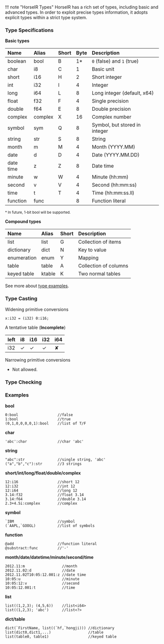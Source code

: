 !!! note "HorseIR Types"
    HorseIR has a rich set of types, including basic and advanced types.  In order
    to exploit precise types information, it adopts explicit types within a strict
    type system.

### Type Specifications

**Basic types**

| Name      | Alias    | Short | Byte   | Description                   |
| :---------| :--------| :-----| :------| :-----------------------------|
| boolean   | bool     | B     | 1\*    | `0` (false) and `1` (true)    |
| char      | i8       | C     | 1      | Basic unit                    |
| short     | i16      | H     | 2      | Short integer                 |
| int       | i32      | I     | 4      | Integer                       |
| long      | i64      | L     | 8      | Long integer (default, x64)   |
| float     | f32      | F     | 4      | Single precision              |
| double    | f64      | E     | 8      | Double precision              |
| complex   | complex  | X     | 16     | Complex number                |
| symbol    | sym      | Q     | 8      | Symbol, but stored in integer |
| string    | str      | S     | 8      | String                        |
| month     | m        | M     | 4      | Month (YYYY.MM)               |
| date      | d        | D     | 4      | Date (YYYY.MM.DD)             |
| date time | z        | Z     | 8      | Date time                     |
| minute    | w        | W     | 4      | Minute (hh:mm)                |
| second    | v        | V     | 4      | Second (hh:mm:ss)             |
| time      | t        | T     | 4      | Time (hh:mm:ss.ll)            |
| function  | func     |       | 8      | Function literal              |

<small>\* In future, 1-bit bool will be supported.</small>

**Compound types**

| Name       | Alias     | Short | Description                   |
| :----------| :---------| :-----| :-----------------------------|
| list       | list      | G     | Collection of items           |
| dictionary | dict      | N     | Key to value                  |
| enumeration| enum      | Y     | Mapping                       |
| table      | table     | A     | Collection of columns         |
| keyed table| ktable    | K     | Two normal tables             |

See more about [type examples](#examples).


### Type Casting

Widening primitive conversions

```no-highlight
x:i32 = (i32) 0:i16;
```

A tentative table (**Incomplete**)

| left   |  i8      | i16     | i32     | i64     |
| :------| :--------| :-------| :-------| :-------|
| i32    | &#10003; | &#10003;| &#10003;| &#10008;|


Narrowing primitive conversions

- Not allowed.


### Type Checking

### Examples

**bool**

```no-highlight
0:bool                  //false
1:bool                  //true
(0,1,0,0,0,0,1):bool    //list of T/F
```

**char**

```no-highlight
'abc':char              //char 'abc'
```

**string**

```no-highlight
"abc":str               //single string, 'abc'
("a","b","c"):str       //3 strings
```

**short/int/long/float/double/complex**

```no-highlight
12:i16                  //short 12
12:i32                  //int 12
12:i64                  //long 12
3.14:f32                //float 3.14
3.14:f64                //double 3.14
2.3+4.5i:complex        //complex
```

**symbol**

```no-highlight
`IBM                    //symbol
(`AAPL,`GOOGL)          //list of symbols
```

**function**

```no-highlight
@add                    //function literal
@substract:func         //'-'
```

**month/date/datetime/minute/second/time**

```no-highlight
2012.11:m                 //month
2012.11.02:d              //date
2012.11.02T10:05:12.001:z //date time
10:05:u                   //minute
10:05:12:v                //second
10:05:12.001:t            //time
```

**list**

```no-highlight
list((1,2,3); (4,5,6))    //list<i64>
list((1,2,3); 'abc')      //list<?>
```

**dict/table**

```no-highlight
dict(`FirstName, list((`hf,`hongji))) //dictionary
list(dict0,dict1,...)                 //table
list(table0, table1)                  //keyed table
```


